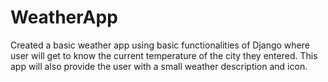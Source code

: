 # WeatherApp
Created a basic weather app using basic functionalities of Django where user will get to know the current temperature of the city they entered. This app will also provide the user with a small weather description and icon. 

